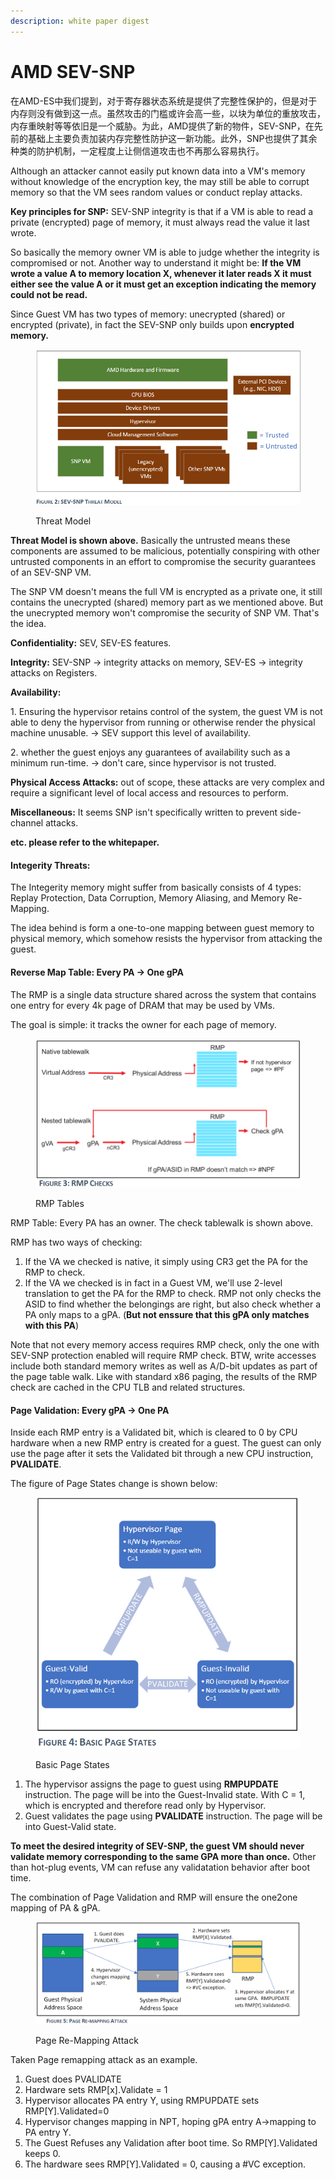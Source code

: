 ```yaml
---
description: white paper digest
---
```


# AMD SEV-SNP

在AMD-ES中我们提到，对于寄存器状态系统是提供了完整性保护的，但是对于内存则没有做到这一点。虽然攻击的门槛或许会高一些，以块为单位的重放攻击，内存重映射等等依旧是一个威胁。为此，AMD提供了新的物件，SEV-SNP，在先前的基础上主要负责加装内存完整性防护这一新功能。此外，SNP也提供了其余种类的防护机制，一定程度上让侧信道攻击也不再那么容易执行。

Although an attacker cannot easily put known data into a VM's memory without knowledge of the encryption key, the may still be able to corrupt memory so that the VM sees random values or conduct replay attacks.

**Key principles for SNP:** SEV-SNP integrity is that if a VM is able to read a private (encrypted) page of memory, it must always read the value it last wrote.

So basically the memory owner VM is able to judge whether the integrity is compromised or not. Another way to understand it might be: **If the VM wrote a value A to memory location X, whenever it later reads X it must either see the value A or it must get an exception indicating the memory could not be read.**

Since Guest VM has two types of memory: unecrypted (shared) or encrypted (private), in fact the SEV-SNP only builds upon **encrypted memory.**

<figure><img src="../.gitbook/assets/Screenshot 2023-03-04 115139.png" alt=""><figcaption><p>Threat Model</p></figcaption></figure>

**Threat Model is shown above.** Basically the untrusted means these components are assumed to be malicious, potentially conspiring with other untrusted components in an effort to compromise the security guarantees of an SEV-SNP VM.

The SNP VM doesn't means the full VM is encrypted as a private one, it still contains the unecrypted (shared) memory part as we mentioned above. But the unecrypted memory won't compromise the security of SNP VM. That's the idea.

**Confidentiality:** SEV, SEV-ES features.

**Integrity:** SEV-SNP -> integrity attacks on memory, SEV-ES -> integrity attacks on Registers.

**Availability:**&#x20;

1\. Ensuring the hypervisor retains control of the system, the guest VM is not able to deny the hypervisor from running or otherwise render the physical machine unusable. -> SEV support this level of availability.&#x20;

2\. whether the guest enjoys any guarantees of availability such as a minimum run-time. -> don't care, since hypervisor is not trusted.

**Physical Access Attacks:** out of scope, these attacks are very complex and require a significant level of local access and resources to perform.

**Miscellaneous:** It seems SNP isn't specifically written to prevent side-channel attacks.

**etc. please refer to the whitepaper.**

#### **Integerity Threats:**&#x20;

The Integerity memory might suffer from basically consists of 4 types: Replay Protection, Data Corruption, Memory Aliasing, and Memory Re-Mapping.

The idea behind is form a one-to-one mapping between guest memory to physical memory, which somehow resists the hypervisor from attacking the guest.

#### Reverse Map Table: Every PA -> One gPA

The RMP is a single data structure shared across the system that contains one entry for every 4k page of DRAM that may be used by VMs.

The goal is simple: it tracks the owner for each page of memory.

<figure><img src="../.gitbook/assets/Screenshot 2023-03-06 110911.png" alt=""><figcaption><p>RMP Tables</p></figcaption></figure>

RMP Table: Every PA has an owner. The check tablewalk is shown above.

RMP has two ways of checking:

1. If the VA we checked is native, it simply using CR3 get the PA for the RMP to check.
2. If the VA we checked is in fact in a Guest VM, we'll use 2-level translation to get the PA for the RMP to check. RMP not only checks the ASID to find whether the belongings are right, but also check whether a PA only maps to a gPA. (**But not enssure that this gPA only matches with this PA**)

Note that not every memory access requires RMP check, only the one with SEV-SNP protection enabled will require RMP check. BTW, write accesses include both standard memory writes as well as A/D-bit updates as part of the page table walk. Like with standard x86 paging, the results of the RMP check are cached in the CPU TLB and related structures.

#### Page Validation: Every gPA -> One PA

Inside each RMP entry is a Validated bit, which is cleared to 0 by CPU hardware when a new RMP entry is created for a guest. The guest can only use the page after it sets the Validated bit through a new CPU instruction, **PVALIDATE**.

The figure of Page States change is shown below:

<figure><img src="../.gitbook/assets/figure4.png" alt=""><figcaption><p>Basic Page States</p></figcaption></figure>

1. The hypervisor assigns the page to guest using **RMPUPDATE** instruction. The page will be into the Guest-Invalid state. With C = 1, which is encrypted and therefore read only by Hypervisor.
2. Guest validates the page using **PVALIDATE** instruction. The page will be into Guest-Valid state.

**To meet the desired integrity of SEV-SNP, the guest VM should never validate memory corresponding to the same GPA more than once.** Other than hot-plug events, VM can refuse any validatation behavior after boot time.

The combination of Page Validation and RMP will ensure the one2one mapping of PA & gPA.

<figure><img src="../.gitbook/assets/微信图片_20230306152845 (1).png" alt=""><figcaption><p>Page Re-Mapping Attack</p></figcaption></figure>

Taken Page remapping attack as an example.

1. Guest does PVALIDATE
2. Hardware sets RMP\[x].Validate = 1
3. Hypervisor allocates PA entry Y, using RMPUPDATE sets RMP\[Y].Validated=0
4. Hypervisor changes mapping in NPT, hoping gPA entry A->mapping to PA entry Y.
5. The Guest Refuses any Validation after boot time. So RMP\[Y].Validated keeps 0.
6. The hardware sees RMP\[Y].Validated = 0, causing a #VC exception.

